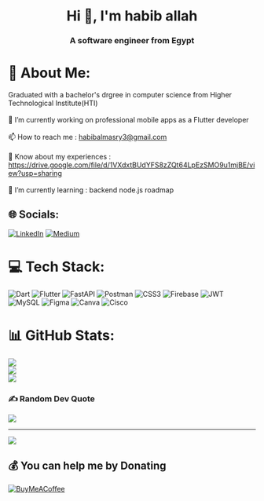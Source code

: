 <h1 align="center">Hi 👋, I'm habib allah</h1>
<h3 align="center">A software engineer from Egypt</h3>

# 💫 About Me:
Graduated with a bachelor's drgree in computer science from Higher Technological Institute(HTI)<br><br>🔭 I’m currently working on professional mobile apps as a Flutter developer<br><br>📫 How to reach me : habibalmasry3@gmail.com<br><br>📄 Know about my experiences : https://drive.google.com/file/d/1VXdxtBUdYFS8zZQt64LpEzSMO9u1mjBE/view?usp=sharing<br><br>🌱 I’m currently learning : backend node.js roadmap


## 🌐 Socials:
[![LinkedIn](https://img.shields.io/badge/LinkedIn-%230077B5.svg?logo=linkedin&logoColor=white)](https://linkedin.com/in/https://www.linkedin.com/in/habib-almasry-012685198/) [![Medium](https://img.shields.io/badge/Medium-12100E?logo=medium&logoColor=white)](https://medium.com/@https://medium.com/@habibalmasry3) 

# 💻 Tech Stack:
![Dart](https://img.shields.io/badge/dart-%230175C2.svg?style=plastic&logo=dart&logoColor=white) ![Flutter](https://img.shields.io/badge/Flutter-%2302569B.svg?style=plastic&logo=Flutter&logoColor=white) ![FastAPI](https://img.shields.io/badge/FastAPI-005571?style=plastic&logo=fastapi) ![Postman](https://img.shields.io/badge/Postman-FF6C37?style=plastic&logo=postman&logoColor=white) ![CSS3](https://img.shields.io/badge/css3-%231572B6.svg?style=plastic&logo=css3&logoColor=white) ![Firebase](https://img.shields.io/badge/firebase-%23039BE5.svg?style=plastic&logo=firebase) ![JWT](https://img.shields.io/badge/JWT-black?style=plastic&logo=JSON%20web%20tokens) ![MySQL](https://img.shields.io/badge/mysql-%2300000f.svg?style=plastic&logo=mysql&logoColor=white) ![Figma](https://img.shields.io/badge/figma-%23F24E1E.svg?style=plastic&logo=figma&logoColor=white) ![Canva](https://img.shields.io/badge/Canva-%2300C4CC.svg?style=plastic&logo=Canva&logoColor=white) ![Cisco](https://img.shields.io/badge/cisco-%23049fd9.svg?style=plastic&logo=cisco&logoColor=black)
# 📊 GitHub Stats:
![](https://github-readme-stats.vercel.app/api?username=habiballah2001&theme=dark&hide_border=false&include_all_commits=false&count_private=false)<br/>
![](https://github-readme-streak-stats.herokuapp.com/?user=habiballah2001&theme=dark&hide_border=false)<br/>
![](https://github-readme-stats.vercel.app/api/top-langs/?username=habiballah2001&theme=dark&hide_border=false&include_all_commits=false&count_private=false&layout=compact)

### ✍️ Random Dev Quote
![](https://quotes-github-readme.vercel.app/api?type=vetical&theme=radical)

---
[![](https://visitcount.itsvg.in/api?id=habiballah2001&icon=0&color=0)](https://visitcount.itsvg.in)

  ## 💰 You can help me by Donating
  [![BuyMeACoffee](https://img.shields.io/badge/Buy%20Me%20a%20Coffee-ffdd00?style=for-the-badge&logo=buy-me-a-coffee&logoColor=black)](https://buymeacoffee.com/https://www.buymeacoffee.com/habiballah) 

  
<!-- Proudly created with GPRM ( https://gprm.itsvg.in ) -->
